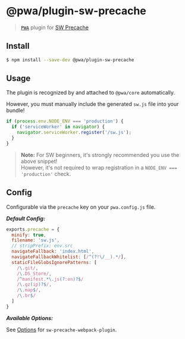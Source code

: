 # @pwa/plugin-sw-precache

> [`PWA`](https://pwa.cafe/) plugin for [SW Precache](https://github.com/GoogleChromeLabs/sw-precache)

## Install

```sh
$ npm install --save-dev @pwa/plugin-sw-precache
```

## Usage

The plugin is recognized by and attached to `@pwa/core` automatically.

However, you must manually include the generated `sw.js` file into your bundle!

```js
if (process.env.NODE_ENV === 'production') {
  if ('serviceWorker' in navigator) {
    navigator.serviceWorker.register('/sw.js');
  }
}
```

> **Note:** For SW beginners, it's strongly recommended you use the above snippet!<br>
However, it's not required to wrap registration in a `NODE_ENV === 'production'` check.


## Config

Configurable via the `precache` key on your `pwa.config.js` file.

***Default Config:***

```js
exports.precache = {
  minify: true,
  filename: 'sw.js',
  // stripPrefix: env.src
  navigateFallback: 'index.html',
  navigateFallbackWhitelist: [/^(?!\/__).*/],
  staticFileGlobsIgnorePatterns: [
    /\.git/,
    /\.DS_Store/,
    /^manifest.*\.js(?:on)?$/
    /\.gz(ip)?$/,
    /\.map$/,
    /\.br$/
  ]
}
```

***Available Options:***

See [Options](https://github.com/goldhand/sw-precache-webpack-plugin#configuration) for `sw-precache-webpack-plugin`.

